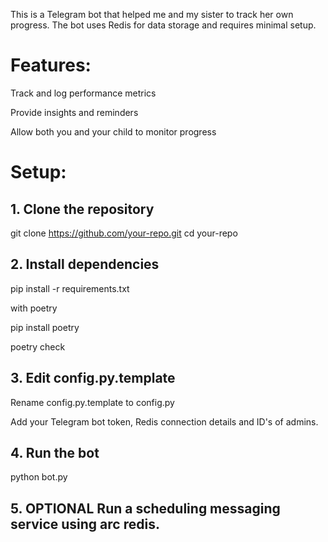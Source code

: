 This is a Telegram bot that helped me and my sister to track her own progress. The bot uses Redis for data storage and requires minimal setup.

# Features:

Track and log performance metrics

Provide insights and reminders

Allow both you and your child to monitor progress


# Setup:

## 1. Clone the repository

git clone https://github.com/your-repo.git
cd your-repo


## 2. Install dependencies

pip install -r requirements.txt

with poetry

pip install poetry

poetry check


## 3. Edit config.py.template

Rename config.py.template to config.py

Add your Telegram bot token, Redis connection details and ID's of admins.



## 4. Run the bot

python bot.py


## 5. OPTIONAL Run a scheduling messaging service using arc redis.

